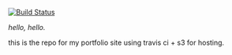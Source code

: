 [![Build Status](https://app.travis-ci.com/ashbadger/ashbadger.xyz.svg?branch=master)](https://app.travis-ci.com/ashbadger/ashbadger.xyz)

_hello, hello._

this is the repo for my portfolio site using travis ci + s3 for hosting.
